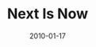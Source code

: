 ---
layout: message
category: message
series: "Next"
title: "Next Is Now"
date: 2010-01-17
audio-description: "Todd Henry shares how God uses dreams to inspire greatness in us right now."
audio: "http://s3.amazonaws.com/crossroadsaudiomessages/Next3.mp3"
audio-title: "Next Is Now"
audio-duration: "32&#58;17"
program-description: ""
program: "http://www.crossroads.net/players/media/hq/01_16-17_10Program.pdf"
program-title: "Next Is Now (Program)"
video-description: "Todd Henry shares how God uses dreams to build into us the capacity for greatness."
video-title: "Next Is Now"
video: "https://s3.amazonaws.com/crossroadsvideomessages/Next3.mp4"
---